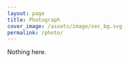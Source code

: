 ```yaml
---
layout: page
title: Photograph
cover_image: /assets/image/sec_bg.svg
permalink: /photo/
---
```


Nothing here.